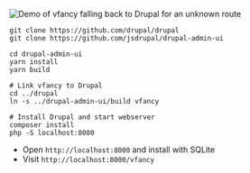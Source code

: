 ![Demo of vfancy falling back to Drupal for an unknown route](https://i.imgur.com/JW7CdkZ.gifv)


```
git clone https://github.com/drupal/drupal
git clone https://github.com/jsdrupal/drupal-admin-ui

cd drupal-admin-ui
yarn install
yarn build

# Link vfancy to Drupal
cd ../drupal
ln -s ../drupal-admin-ui/build vfancy

# Install Drupal and start webserver
composer install
php -S localhost:8000
```

- Open `http://localhost:8000` and install with SQLite
- Visit `http://localhost:8000/vfancy`
